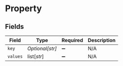 # Property


## Fields

| Field              | Type               | Required           | Description        |
| ------------------ | ------------------ | ------------------ | ------------------ |
| `key`              | *Optional[str]*    | :heavy_minus_sign: | N/A                |
| `values`           | list[*str*]        | :heavy_minus_sign: | N/A                |